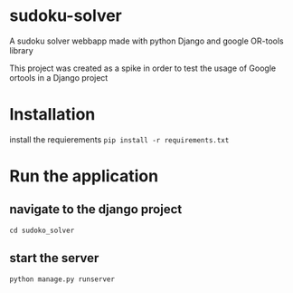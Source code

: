 # sudoku-solver
A sudoku solver webbapp made with python Django and google OR-tools library

This project was created as a spike in order to test the usage of Google ortools in a Django project 

# Installation
install the requierements
```pip install -r requirements.txt```

# Run the application

## navigate to the django project
```cd sudoko_solver```

## start the server
```python manage.py runserver```
